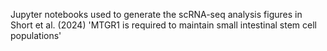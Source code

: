 Jupyter notebooks used to generate the scRNA-seq analysis figures in Short et al. (2024) 'MTGR1 is required to maintain small intestinal stem cell populations'
